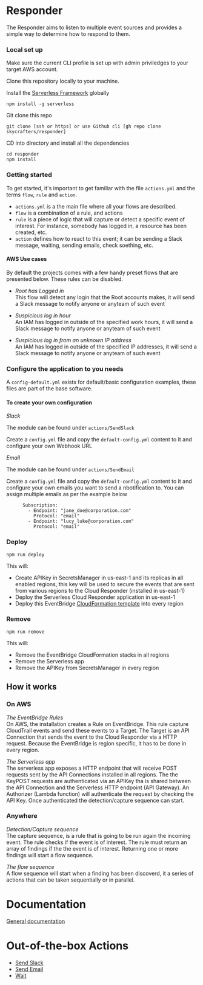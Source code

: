 # Responder

The Responder aims to listen to multiple event sources and provides a simple way to determine how to respond to them.

### Local set up

Make sure the current CLI profile is set up with admin priviledges to your target AWS account.

Clone this repository locally to your machine.

Install the [Serverless Framework](https://github.com/serverless/serverless#readme) globally

```
npm install -g serverless
```

Git clone this repo
```
git clone [ssh or https] or use Github cli [gh repo clone skycrafters/responder]
```

CD into directory and install all the dependencies

```
cd responder
npm install
```

### Getting started

To get started, it's important to get familiar with the file `actions.yml` and the terms `flow`, `rule` and `action`.

- `actions.yml` is a the main file where all your flows are described.
- `flow` is a combination of a rule, and actions
- `rule` is a piece of logic that will capture or detect a specific event of interest. For instance, somebody has logged in, a resource has been created, etc.
- `action` defines how to react to this event; it can be sending a Slack message, waiting, sending emails, check soething, etc.

#### AWS Use cases

By default the projects comes with a few handy preset flows that are presented below. These rules can be disabled.

- *Root has Logged in*<br />
This flow will detect any login that the Root accounts makes, it will send a Slack message to notify anyone or anyteam of such event

- *Suspicious log in hour*<br />
An IAM has logged in outside of the specified work hours, it will send a Slack message to notify anyone or anyteam of such event

- *Suspicious log in from an unknown IP address*<br />
An IAM has logged in outside of the specified IP addresses, it will send a Slack message to notify anyone or anyteam of such event

### Configure the application to you needs

A `config-default.yml` exists for default/basic configuration examples, these files are part of the base software. 

#### To create your own configuration

*Slack* 

The module can be found under `actions/SendSlack`

Create a `config.yml` file and copy the `default-config.yml` content to it and configure your own Webhook URL

*Email*

The module can be found under `actions/SendEmail`


Create a `config.yml` file and copy the `default-config.yml` content to it and configure your own emails you want to send a nbotification to. You can assign multiple emails as per the example below

```
      Subscription:
        - Endpoint: "jane_doe@corporation.com"
          Protocol: "email"
        - Endpoint: "lucy_luke@corporation.com"
          Protocol: "email"

```

### Deploy

```
npm run deploy
```
This will:
- Create APIKey in SecretsManager in us-east-1 and its replicas in all enabled regions, this key will be used to secure the events that are sent from various regions to the Cloud Responder (installed in us-east-1)
- Deploy the Serverless Cloud Responder application in us-east-1
- Deploy this EventBridge [CloudFormation template](aws-eventbridge.yml) into every region

### Remove

```
npm run remove
```

This will:
- Remove the EventBridge CloudFormation stacks in all regions
- Remove the Serverless app
- Remove the APIKey from SecretsManager in every region

## How it works

### On AWS

*The EventBridge Rules*<br />
On AWS, the installation creates a Rule on EventBridge. This rule capture CloudTrail events and send these events to a Target.
The Target is an API Connection that sends the event to the Cloud Responder via a HTTP request.
Because the EventBridge is region specific, it has to be done in every region.

*The Serverless app*<br />
The serverless app exposes a HTTP endpoint that will receive POST requests sent by the API Connections installed in all regions. The the KeyPOST requests are authenticated via an APIKey tha is shared between the API Connection and the Serverless HTTP endpoint (API Gateway). An Authorizer (Lambda function) will authenticate the request by checking the API Key. Once authenticated the detection/capture sequence can start.

### Anywhere

*Detection/Capture sequence*<br />
The capture sequence, is a rule that is going to be run again the incoming event. The rule checks if the event is of interest. The rule must return an array of findings if the the event is of interest. Returning one or more findings will start a flow sequence.

*The flow sequence*<br />
A flow sequence will start when a finding has been discoverd, it a series of actions that can be taken sequentially or in parallel.

# Documentation

[General documentation](./documentation)

# Out-of-the-box Actions

- [Send Slack](actions/SendSlack/documentation.md)
- [Send Email](actions/SendEmail/documentation.md)
- [Wait](actions/Wait/documentation.md)